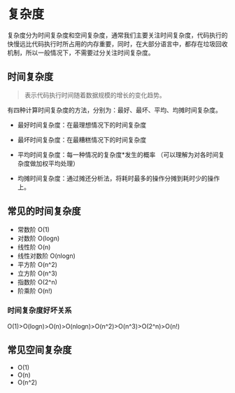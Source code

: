 # 复杂度
复杂度分为时间复杂度和空间复杂度，通常我们主要关注时间复杂度，代码执行的快慢远比代码执行时所占用的内存重要，同时，在大部分语言中，都存在垃圾回收机制，所以一般情况下，不需要过分关注时间复杂度。

## 时间复杂度
> 表示代码执行时间随着数据规模的增长的变化趋势。

有四种计算时间复杂度的方法，分别为：最好、最坏、平均、均摊时间复杂度。

* 最好时间复杂度：在最理想情况下的时间复杂度

* 最坏时间复杂度：在最糟糕情况下的时间复杂度

* 平均时间复杂度：每一种情况的复杂度*发生的概率 （可以理解为对各时间复杂度做加权平均处理）

* 均摊时间复杂度：通过摊还分析法，将耗时最多的操作分摊到耗时少的操作上。

## 常见的时间复杂度

* 常数阶 O(1)
* 对数阶 O(logn)
* 线性阶 O(n)
* 线性对数阶 O(nlogn)
* 平方阶 O(n^2)
* 立方阶 O(n^3)
* 指数阶 O(2^n)
* 阶乘阶 O(n!)

### 时间复杂度好坏关系

O(1)>O(logn)>O(n)>O(nlogn)>O(n^2)>O(n^3)>O(2^n)>O(n!)

## 常见空间复杂度

* O(1)
* O(n)
* O(n^2)
